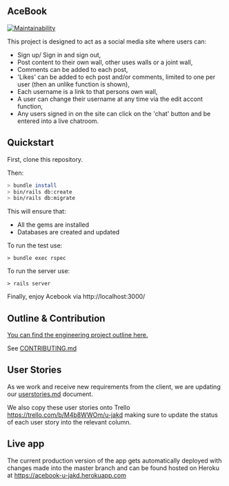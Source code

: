 ## AceBook
[![Maintainability](https://api.codeclimate.com/v1/badges/f80975119045477ddf79/maintainability)](https://codeclimate.com/github/asiaellis5/acebook-U-JAKD/maintainability)

This project is designed to act as a social media site where users can:

- Sign up/ Sign in and sign out, 
- Post content to their own wall, other uses walls or a joint wall,
- Comments can be added to each post,
- 'Likes' can be added to ech post and/or comments, limited to one per user (then an unlike function is shown),
- Each username is a link to that persons own wall,
- A user can change their username at any time via the edit accont function,
- Any users signed in on the site can click on the 'chat' button and be entered into a live chatroom.


## Quickstart

First, clone this repository. 

Then:

```bash
> bundle install
> bin/rails db:create
> bin/rails db:migrate
```

This will ensure that:
- All the gems are installed
- Databases are created and updated

To run the test use:

```
> bundle exec rspec
```

To run the server use:

```
> rails server
```

Finally, enjoy Acebook via http://localhost:3000/

## Outline & Contribution

[You can find the engineering project outline here.](https://github.com/makersacademy/course/tree/master/engineering_projects/rails)

See [CONTRIBUTING.md](CONTRIBUTING.md)


## User Stories

As we work and receive new requirements from the client, we are updating our [userstories.md](userstories.md) document.

We also copy these user stories onto Trello https://trello.com/b/M4b8WWOm/u-jakd making sure to update the status of each user story into the relevant column.

## Live app

The current production version of the app gets automatically deployed with changes made into the master branch and can be found hosted on Heroku at https://acebook-u-jakd.herokuapp.com
